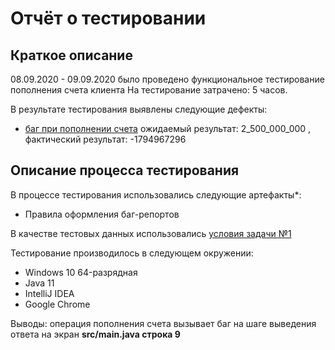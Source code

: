  # Отчёт о тестировании

## Краткое описание

08.09.2020 - 09.09.2020 было проведено функциональное тестирование пополнения счета клиента 
На тестирование затрачено: 5 часов.

В результате тестирования выявлены следующие дефекты:

* [баг при пополнении счета](https://github.com/itrm000/dzjava1.2.1/issues/1)
ожидаемый результат: 2_500_000_000 , 
фактический результат:  -1794967296

## Описание процесса тестирования

В процессе тестирования использовались следующие артефакты*:
* Правила оформления баг-репортов

В качестве тестовых данных использовались [условия задачи №1](https://github.com/netology-code/javaqa-homeworks/tree/master/programming)

Тестирование производилось в следующем окружении:
* Windows 10  64-разрядная
* Java 11
* IntelliJ IDEA
* Google Chrome

Выводы:
операция пополнения счета вызывает баг на шаге выведения ответа на экран **src/main.java  строка 9**
